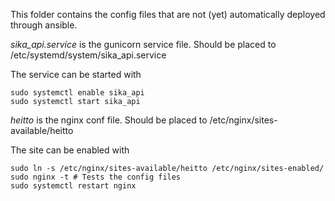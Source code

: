 This folder contains the config files that are not (yet) automatically deployed through ansible.

*sika_api.service* is the gunicorn service file. Should be placed to /etc/systemd/system/sika_api.service

The service can be started with
```
sudo systemctl enable sika_api
sudo systemctl start sika_api
```

*heitto* is the nginx conf file. Should be placed to /etc/nginx/sites-available/heitto

The site can be enabled with
```
sudo ln -s /etc/nginx/sites-available/heitto /etc/nginx/sites-enabled/
sudo nginx -t # Tests the config files
sudo systemctl restart nginx
```

